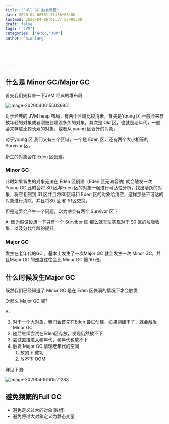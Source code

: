 ```yaml
---
title: "Full GC 触发流程"
date: 2020-04-06T01:37:56+08:00
lastmod: 2020-04-06T01:37:56+08:00
draft: false
tags: ["JVM"]
categories: ["中文","JVM"]
author: "xiantang"





---
```


## 什么是 Minor GC/Major GC

首先我们先科普一下JVM 经典的堆布局:

![image-20200406155036951](https://tva1.sinaimg.cn/large/00831rSTly1gdk3ifey1ej30lk08gwm5.jpg)

对于经典的 JVM heap 布局，有两个区域比较清晰，首先是Young 区,一般会来存放年轻的对象或者刚被创建没多久的对象。其次是 Old 区，也就是老年代，一般会来存放比较长寿的对象，或者从 young 区晋升的对象。

对于young 区 我们又有三个区域，一个是 Eden 区，还有两个大小相等的 Survivor 区。

新生的对象会在 Eden 区创建。

### Minor GC

此时如果新生的对象无法在 Eden 区创建（Eden 区无法容纳) 就会触发一次Young GC 此时会将 S0 区与Eden 区的对象一起进行可达性分析，找出活跃的对象，将它复制到 S1 区并且将S0区域和 Eden 区的对象给清空，这样那些不可达的对象进行清除，并且将S0 区 和 S1区交换。

但是这里会产生一个问题，Q:为啥会有两个 Survivor 区？

A: 因为假设设想一下只有一个 Survibor 区 那么就无法实现对于 S0 区的垃圾收集，以及分代年龄的提升。

### Major GC

发生在老年代的GC ，基本上发生了一次Major GC 就会发生一次 Minor GC。并且Major GC 的速度往往会比 Minor GC 慢 10 倍。



## 什么时候发生Major GC

既然我们已经知道了 Minor GC 是在 Eden 区快满的情况下才会触发

Q:那么 Major GC  呢?

A: 

1. 对于一个大对象，我们会首先在Eden 尝试创建，如果创建不了，就会触发Minor GC 
2. 随后继续尝试在Eden区存放，发现仍然放不下
3. 尝试直接进入老年代，老年代也放不下
4. 触发 Major GC 清理老年代的空间
   1. 放的下 成功
   2. 放不下 OOM



详见下图:

![image-20200406161521283](https://tva1.sinaimg.cn/large/00831rSTly1gdk486fnmtj310b0u04ig.jpg)

## 避免频繁的Full GC

* 避免定义过大的对象(数组)
* 避免将过大对象定义为静态变量